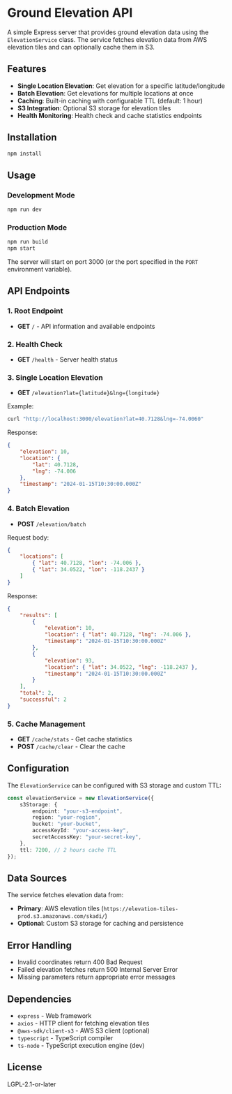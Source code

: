 # Ground Elevation API

A simple Express server that provides ground elevation data using the `ElevationService` class. The service fetches elevation data from AWS elevation tiles and can optionally cache them in S3.

## Features

-   **Single Location Elevation**: Get elevation for a specific latitude/longitude
-   **Batch Elevation**: Get elevations for multiple locations at once
-   **Caching**: Built-in caching with configurable TTL (default: 1 hour)
-   **S3 Integration**: Optional S3 storage for elevation tiles
-   **Health Monitoring**: Health check and cache statistics endpoints

## Installation

```bash
npm install
```

## Usage

### Development Mode

```bash
npm run dev
```

### Production Mode

```bash
npm run build
npm start
```

The server will start on port 3000 (or the port specified in the `PORT` environment variable).

## API Endpoints

### 1. Root Endpoint

-   **GET** `/` - API information and available endpoints

### 2. Health Check

-   **GET** `/health` - Server health status

### 3. Single Location Elevation

-   **GET** `/elevation?lat={latitude}&lng={longitude}`

Example:

```bash
curl "http://localhost:3000/elevation?lat=40.7128&lng=-74.0060"
```

Response:

```json
{
    "elevation": 10,
    "location": {
        "lat": 40.7128,
        "lng": -74.006
    },
    "timestamp": "2024-01-15T10:30:00.000Z"
}
```

### 4. Batch Elevation

-   **POST** `/elevation/batch`

Request body:

```json
{
    "locations": [
        { "lat": 40.7128, "lon": -74.006 },
        { "lat": 34.0522, "lon": -118.2437 }
    ]
}
```

Response:

```json
{
    "results": [
        {
            "elevation": 10,
            "location": { "lat": 40.7128, "lng": -74.006 },
            "timestamp": "2024-01-15T10:30:00.000Z"
        },
        {
            "elevation": 93,
            "location": { "lat": 34.0522, "lng": -118.2437 },
            "timestamp": "2024-01-15T10:30:00.000Z"
        }
    ],
    "total": 2,
    "successful": 2
}
```

### 5. Cache Management

-   **GET** `/cache/stats` - Get cache statistics
-   **POST** `/cache/clear` - Clear the cache

## Configuration

The `ElevationService` can be configured with S3 storage and custom TTL:

```typescript
const elevationService = new ElevationService({
    s3Storage: {
        endpoint: "your-s3-endpoint",
        region: "your-region",
        bucket: "your-bucket",
        accessKeyId: "your-access-key",
        secretAccessKey: "your-secret-key",
    },
    ttl: 7200, // 2 hours cache TTL
});
```

## Data Sources

The service fetches elevation data from:

-   **Primary**: AWS elevation tiles (`https://elevation-tiles-prod.s3.amazonaws.com/skadi/`)
-   **Optional**: Custom S3 storage for caching and persistence

## Error Handling

-   Invalid coordinates return 400 Bad Request
-   Failed elevation fetches return 500 Internal Server Error
-   Missing parameters return appropriate error messages

## Dependencies

-   `express` - Web framework
-   `axios` - HTTP client for fetching elevation tiles
-   `@aws-sdk/client-s3` - AWS S3 client (optional)
-   `typescript` - TypeScript compiler
-   `ts-node` - TypeScript execution engine (dev)

## License

LGPL-2.1-or-later
